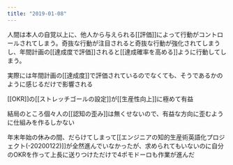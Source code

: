 ```yaml
---
title: "2019-01-08"
---
```


人間は本人の自覚以上に、他人から与えられる[[評価]]によって行動がコントロールされてしまう。奇抜な行動が注目されると奇抜な行動が強化されてしまうし、年間計画の[[達成度で評価]]されると[[達成確率を高める]]ように行動してしまう。

実際には年間計画の[[達成度]]で評価されているのでなくても、そうであるかのように感じるだけで影響される

[[OKR]]の[[ストレッチゴールの設定]]が[[生産性向上]]に極めて有益

結局のところ個々人の[[認知の歪み]]は無くせないので、有益な方向に歪むように仕組みを作るしかない

年末年始の休みの間、だらけてしまって[[エンジニアの知的生産術英語化プロジェクト(-20200122)]]が全然進んでいなかったが、求められてもいないのに自分のOKRを作って上長に送りつけただけで4ポモドーロも作業が進んだ
